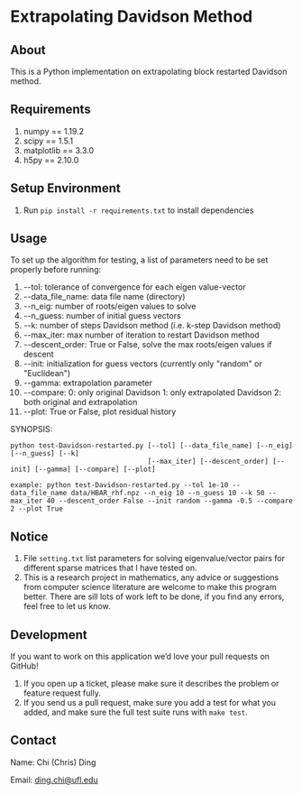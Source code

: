 Extrapolating Davidson Method
==============================

About
-------------

This is a Python implementation on extrapolating block restarted Davidson method.


Requirements
---------------

1. numpy == 1.19.2
2. scipy == 1.5.1
3. matplotlib == 3.3.0
4. h5py == 2.10.0

Setup Environment
------------------

1. Run `pip install -r requirements.txt` to install dependencies


Usage
-------

To set up the algorithm for testing, a list of parameters need to be set properly before running:
1. --tol:                 tolerance of convergence for each eigen value-vector
2. --data_file_name:      data file name (directory)
3. --n_eig:               number of roots/eigen values to solve
4. --n_guess:             number of initial guess vectors
5. --k:                   number of steps Davidson method (i.e. k-step Davidson method)
6. --max_iter:            max number of iteration to restart Davidson method
7. --descent_order:       True or False, solve the max roots/eigen values if descent
8. --init:                initialization for guess vectors (currently only "random" or "Euclidean")
9. --gamma:               extrapolation parameter
10. --compare:            0: only original Davidson 1: only extrapolated Davidson 2: both original and extrapolation
11. --plot:               True or False, plot residual history

SYNOPSIS:
```
python test-Davidson-restarted.py [--tol] [--data_file_name] [--n_eig] [--n_guess] [--k] 
                                  [--max_iter] [--descent_order] [--init] [--gamma] [--compare] [--plot]

example: python test-Davidson-restarted.py --tol 1e-10 --data_file_name data/HBAR_rhf.npz --n_eig 10 --n_guess 10 --k 50 --max_iter 40 --descent_order False --init random --gamma -0.5 --compare 2 --plot True
```

Notice
----------------
1. File `setting.txt` list parameters for solving eigenvalue/vector pairs for different sparse matrices that I have tested on.
2. This is a research project in mathematics, any advice or suggestions from computer science literature are welcome to make this program better. There are sill lots of work left to be done, if you find any errors, feel free to let us know. 


Development
-----------

If you want to work on this application we’d love your pull requests on GitHub!

1. If you open up a ticket, please make sure it describes the problem or feature request fully.
2. If you send us a pull request, make sure you add a test for what you added, and make sure the full test suite runs with `make test`.


Contact
----------------
Name: Chi (Chris) Ding

Email: ding.chi@ufl.edu